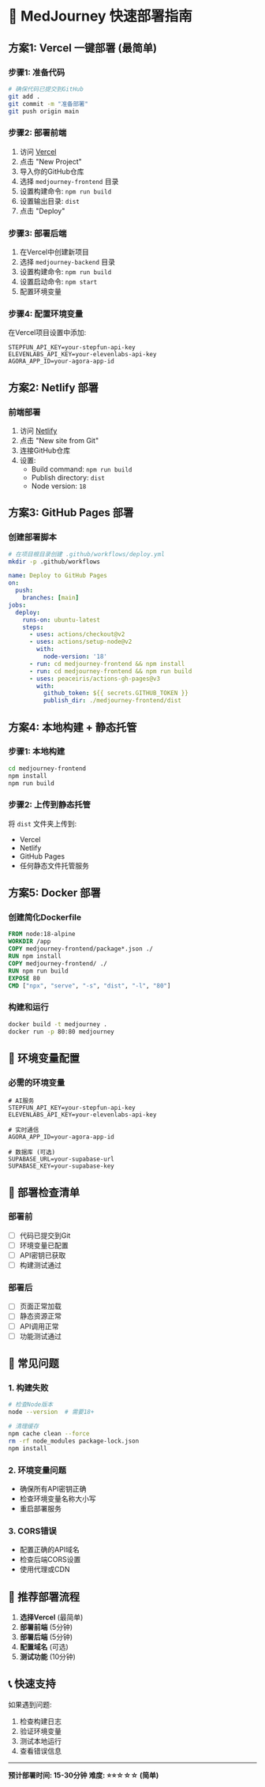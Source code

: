 # 🚀 MedJourney 快速部署指南

## 方案1: Vercel 一键部署 (最简单)

### 步骤1: 准备代码
```bash
# 确保代码已提交到GitHub
git add .
git commit -m "准备部署"
git push origin main
```

### 步骤2: 部署前端
1. 访问 [Vercel](https://vercel.com)
2. 点击 "New Project"
3. 导入你的GitHub仓库
4. 选择 `medjourney-frontend` 目录
5. 设置构建命令: `npm run build`
6. 设置输出目录: `dist`
7. 点击 "Deploy"

### 步骤3: 部署后端
1. 在Vercel中创建新项目
2. 选择 `medjourney-backend` 目录
3. 设置构建命令: `npm run build`
4. 设置启动命令: `npm start`
5. 配置环境变量

### 步骤4: 配置环境变量
在Vercel项目设置中添加:
```
STEPFUN_API_KEY=your-stepfun-api-key
ELEVENLABS_API_KEY=your-elevenlabs-api-key
AGORA_APP_ID=your-agora-app-id
```

## 方案2: Netlify 部署

### 前端部署
1. 访问 [Netlify](https://netlify.com)
2. 点击 "New site from Git"
3. 连接GitHub仓库
4. 设置:
   - Build command: `npm run build`
   - Publish directory: `dist`
   - Node version: `18`

## 方案3: GitHub Pages 部署

### 创建部署脚本
```bash
# 在项目根目录创建 .github/workflows/deploy.yml
mkdir -p .github/workflows
```

```yaml
name: Deploy to GitHub Pages
on:
  push:
    branches: [main]
jobs:
  deploy:
    runs-on: ubuntu-latest
    steps:
      - uses: actions/checkout@v2
      - uses: actions/setup-node@v2
        with:
          node-version: '18'
      - run: cd medjourney-frontend && npm install
      - run: cd medjourney-frontend && npm run build
      - uses: peaceiris/actions-gh-pages@v3
        with:
          github_token: ${{ secrets.GITHUB_TOKEN }}
          publish_dir: ./medjourney-frontend/dist
```

## 方案4: 本地构建 + 静态托管

### 步骤1: 本地构建
```bash
cd medjourney-frontend
npm install
npm run build
```

### 步骤2: 上传到静态托管
将 `dist` 文件夹上传到:
- Vercel
- Netlify
- GitHub Pages
- 任何静态文件托管服务

## 方案5: Docker 部署

### 创建简化Dockerfile
```dockerfile
FROM node:18-alpine
WORKDIR /app
COPY medjourney-frontend/package*.json ./
RUN npm install
COPY medjourney-frontend/ ./
RUN npm run build
EXPOSE 80
CMD ["npx", "serve", "-s", "dist", "-l", "80"]
```

### 构建和运行
```bash
docker build -t medjourney .
docker run -p 80:80 medjourney
```

## 🔧 环境变量配置

### 必需的环境变量
```env
# AI服务
STEPFUN_API_KEY=your-stepfun-api-key
ELEVENLABS_API_KEY=your-elevenlabs-api-key

# 实时通信
AGORA_APP_ID=your-agora-app-id

# 数据库 (可选)
SUPABASE_URL=your-supabase-url
SUPABASE_KEY=your-supabase-key
```

## 📝 部署检查清单

### 部署前
- [ ] 代码已提交到Git
- [ ] 环境变量已配置
- [ ] API密钥已获取
- [ ] 构建测试通过

### 部署后
- [ ] 页面正常加载
- [ ] 静态资源正常
- [ ] API调用正常
- [ ] 功能测试通过

## 🚨 常见问题

### 1. 构建失败
```bash
# 检查Node版本
node --version  # 需要18+

# 清理缓存
npm cache clean --force
rm -rf node_modules package-lock.json
npm install
```

### 2. 环境变量问题
- 确保所有API密钥正确
- 检查环境变量名称大小写
- 重启部署服务

### 3. CORS错误
- 配置正确的API域名
- 检查后端CORS设置
- 使用代理或CDN

## 🎯 推荐部署流程

1. **选择Vercel** (最简单)
2. **部署前端** (5分钟)
3. **部署后端** (5分钟)
4. **配置域名** (可选)
5. **测试功能** (10分钟)

## 📞 快速支持

如果遇到问题:
1. 检查构建日志
2. 验证环境变量
3. 测试本地运行
4. 查看错误信息

---

**预计部署时间: 15-30分钟**
**难度: ⭐⭐☆☆☆ (简单)** 